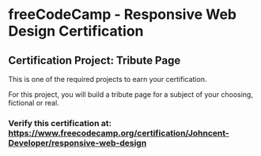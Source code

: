 # freeCodeCamp - Responsive Web Design Certification
## Certification Project: Tribute Page
This is one of the required projects to earn your certification.

For this project, you will build a tribute page for a subject of your choosing, fictional or real.

### Verify this certification at: https://www.freecodecamp.org/certification/Johncent-Developer/responsive-web-design
